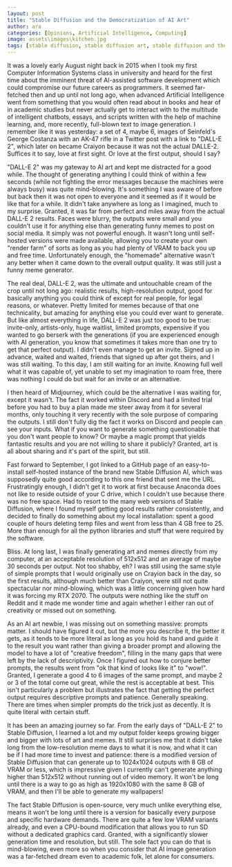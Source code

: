 ```yaml
---
layout: post
title: "Stable Diffusion and the Democratization of AI Art"
author: ara
categories: [Opinions, Artificial Intelligence, Computing]
image: assets\images\kitchen.jpg
tags: [stable diffusion, stable diffusion art, stable diffusion and the democratization of ai art, ai image generator, best image generator, featured]
---
```

It was a lovely early August night back in 2015 when I took my first Computer Information Systems class in university and heard for the first time about the imminent threat of AI-assisted software development which could compromise our future careers as programmers. It seemed far-fetched then and up until not long ago, when advanced Artificial Intelligence went from something that you would often read about in books and hear of in academic studies but never actually get to interact with to the multitude of intelligent chatbots, essays, and scripts written with the help of machine learning, and, more recently, full-blown text to image generation. I remember like it was yesterday: a set of 4, maybe 6, images of Seinfeld's George Costanza with an AK-47 rifle in a Twitter post with a link to "DALL-E 2", which later on became Craiyon because it was not the actual DALLE-2. Suffices it to say, love at first sight. Or love at the first output, should I say?

"DALL-E 2" was my gateway to AI art and kept me distracted for a good while. The thought of generating anything I could think of within a few seconds (while not fighting the error messages because the machines were always busy) was quite mind-blowing. It's something I was aware of before but back then it was not open to everyone and it seemed as if it would be like that for a while. It didn't take anywhere as long as I imagined, much to my surprise. Granted, it was far from perfect and miles away from the actual DALL-E 2 results. Faces were blurry, the outputs were small and you couldn't use it for anything else than generating funny memes to post on social media. It simply was not powerful enough. It wasn't long until self-hosted versions were made available, allowing you to create your own "render farm" of sorts as long as you had plenty of VRAM to back you up and free time. Unfortunately enough, the "homemade" alternative wasn't any better when it came down to the overall output quality. It was still just a funny meme generator.

The real deal, DALL-E 2, was the ultimate and untouchable cream of the crop until not long ago: realistic results, high-resolution output, good for basically anything you could think of except for real people, for legal reasons, or whatever. Pretty limited for memes because of that one technicality, but amazing for anything else you could ever want to generate. But like almost everything in life, DALL-E 2 was just too good to be true: invite-only, artists-only, huge waitlist, limited prompts, expensive if you wanted to go berserk with the generations (if you are experienced enough with AI generation, you know that sometimes it takes more than one try to get that perfect output). I didn't even manage to get an invite. Signed up in advance, waited and waited, friends that signed up after got theirs, and I was still waiting. To this day, I am still waiting for an invite. Knowing full well what it was capable of, yet unable to set my imagination to roam free, there was nothing I could do but wait for an invite or an alternative.

I then heard of Midjourney, which could be the alternative I was waiting for, except it wasn't. The fact it worked within Discord and had a limited trial before you had to buy a plan made me steer away from it for several months, only touching it very recently with the sole purpose of comparing the outputs. I still don't fully dig the fact it works on Discord and people can see your inputs. What if you want to generate something questionable that you don't want people to know? Or maybe a magic prompt that yields fantastic results and you are not willing to share it publicly? Granted, art is all about sharing and it's part of the spirit, but still. 

Fast forward to September, I got linked to a GitHub page of an easy-to-install self-hosted instance of the brand new Stable Diffusion AI, which was supposedly quite good according to this one friend that sent me the URL. Frustratingly enough, I didn't get it to work at first because Anaconda does not like to reside outside of your C drive, which I couldn't use because there was no free space. Had to resort to the many web versions of Stable Diffusion, where I found myself getting good results rather consistently, and decided to finally do something about my local installation: spent a good couple of hours deleting temp files and went from less than 4 GB free to 25. More than enough for all the python libraries and stuff that were required by the software. 

Bliss. At long last, I was finally generating art and memes directly from my computer, at an acceptable resolution of 512x512 and an average of maybe 30 seconds per output. Not too shabby, eh? I was still using the same style of simple prompts that I would originally use on Crayion back in the day, so the first results, although much better than Craiyon, were still not quite spectacular nor mind-blowing, which was a little concerning given how hard it was forcing my RTX 2070. The outputs were nothing like the stuff on Reddit and it made me wonder time and again whether I either ran out of creativity or missed out on something. 

As an AI art newbie, I was missing out on something massive: prompts matter. I should have figured it out, but the more you describe it, the better it gets, as it tends to be more literal as long as you hold its hand and guide it to the result you want rather than giving a broader prompt and allowing the model to have a lot of "creative freedom", filling in the many gaps that were left by the lack of descriptivity. Once I figured out how to conjure better prompts, the results went from "ok that kind of looks like it" to "wow!". Granted, I generate a good 4 to 6 images of the same prompt, and maybe 2 or 3 of the total come out great, while the rest is acceptable at best. This isn't particularly a problem but illustrates the fact that getting the perfect output requires descriptive prompts and patience. Generally speaking. There are times when simpler prompts do the trick just as decently. It is quite literal with certain stuff.

It has been an amazing journey so far. From the early days of "DALL-E 2" to Stable Diffusion, I learned a lot and my output folder keeps growing bigger and bigger with lots of art and memes. It still surprises me that it didn't take long from the low-resolution meme days to what it is now, and what it can be if I had more time to invest and patience: there is a modified version of Stable Diffusion that can generate up to 1024x1024 outputs with 8 GB of VRAM or less, which is impressive given I currently can't generate anything higher than 512x512 without running out of video memory. It won't be long until there is a way to go as high as 1920x1080 with the same 8 GB of VRAM, and then I'll be able to generate my wallpapers! 

The fact Stable Diffusion is open-source, very much unlike everything else, means it won't be long until there is a version for basically every purpose and specific hardware demands. There are quite a few low VRAM variants already, and even a CPU-bound modification that allows you to run SD without a dedicated graphics card. Granted, with a significantly slower generation time and resolution, but still. The sole fact you can do that is mind-blowing, even more so when you consider that AI image generation was a far-fetched dream even to academic folk, let alone for consumers.
